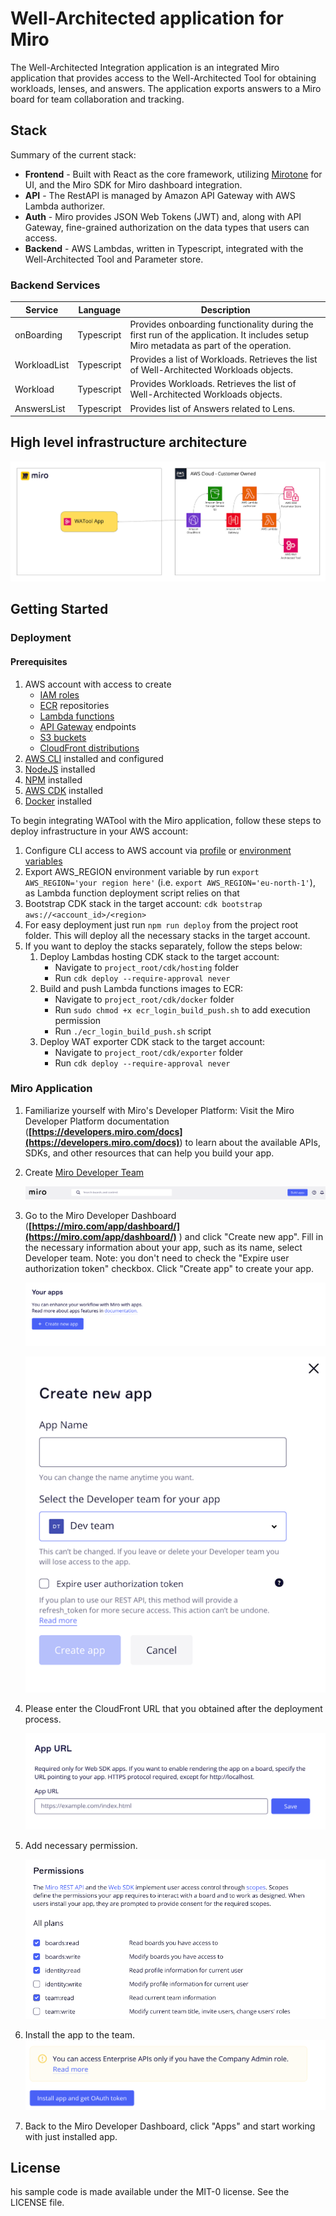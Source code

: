 #  Well-Architected application for Miro

The Well-Architected Integration application is an integrated Miro application that provides access to the Well-Architected Tool for obtaining workloads, lenses, and answers. The application exports answers to a Miro board for team collaboration and tracking.

## Stack

Summary of the current stack:

- **Frontend** - Built with React as the core framework, utilizing [Mirotone](https://www.mirotone.xyz/css) for UI, and the Miro SDK for Miro dashboard integration.
- **API** - The RestAPI is managed by Amazon API Gateway with AWS Lambda authorizer.
- **Auth** - Miro provides JSON Web Tokens (JWT) and, along with API Gateway, fine-grained authorization on the data types that users can access.
- **Backend** - AWS Lambdas, written in Typescript, integrated with the Well-Architected Tool and Parameter store.

### Backend Services
Service | Language  | Description
------------------------------------------------- |--------------------------------------------------------------------------------------------------------------------------------------------------| ---------------------------------------------------------------------------------
onBoarding | 	Typescript |	Provides onboarding functionality during the first run of the application. It includes setup Miro metadata as part of the operation. 
WorkloadList | 	Typescript |	Provides a list of Workloads. Retrieves the list of Well-Architected Workloads objects.
Workload | 	Typescript   |	Provides Workloads. Retrieves the list of Well-Architected Workloads objects.
AnswersList | 	Typescript |	Provides list of Answers related to Lens.

## High level infrastructure architecture

![Well-Architected Tool integration](./media/prototype-architecture.png)

## Getting Started

### Deployment
#### Prerequisites
1. AWS account with access to create 
   - [IAM roles](https://docs.aws.amazon.com/IAM/latest/UserGuide/id_roles.html)
   - [ECR](https://docs.aws.amazon.com/AmazonECR/latest/userguide/what-is-ecr.html) repositories 
   - [Lambda functions](https://docs.aws.amazon.com/lambda/latest/dg/welcome.html)
   - [API Gateway](https://docs.aws.amazon.com/apigateway/latest/developerguide/welcome.html) endpoints
   - [S3 buckets](https://docs.aws.amazon.com/AmazonS3/latest/userguide/Welcome.html)
   - [CloudFront distributions](https://docs.aws.amazon.com/AmazonCloudFront/latest/DeveloperGuide/Introduction.html)
2. [AWS CLI](https://docs.aws.amazon.com/cli/latest/userguide/cli-chap-install.html) installed and configured
3. [NodeJS](https://nodejs.org/en/download/) installed
4. [NPM](https://www.npmjs.com/get-npm) installed
5. [AWS CDK](https://docs.aws.amazon.com/cdk/latest/guide/getting_started.html) installed
6. [Docker](https://docs.docker.com/get-docker/) installed

To begin integrating WATool with the Miro application, follow these steps to deploy infrastructure in your AWS account:

1. Configure CLI access to AWS account via [profile](https://docs.aws.amazon.com/cli/latest/userguide/getting-started-quickstart.html) or [environment variables](https://docs.aws.amazon.com/cli/latest/userguide/cli-configure-envvars.html)
2. Export AWS_REGION environment variable by run `export AWS_REGION='your region here'` (i.e. `export AWS_REGION='eu-north-1'`), as Lambda function deployment script relies on that
3. Bootstrap CDK stack in the target account: `cdk bootstrap aws://<account_id>/<region>`
4. For easy deployment just run `npm run deploy` from the project root folder. This will deploy all the necessary stacks in the target account. 
5. If you want to deploy the stacks separately, follow the steps below:
   1. Deploy Lambdas hosting CDK stack to the target account:
      - Navigate to `project_root/cdk/hosting` folder
      - Run `cdk deploy --require-approval never`
   2. Build and push Lambda functions images to ECR:
      - Navigate to `project_root/cdk/docker` folder
      - Run `sudo chmod +x ecr_login_build_push.sh` to add execution permission
      - Run `./ecr_login_build_push.sh` script
   3. Deploy WAT exporter CDK stack to the target account:
      - Navigate to `project_root/cdk/exporter` folder
      - Run `cdk deploy --require-approval never`

### Miro Application
1. Familiarize yourself with Miro's Developer Platform:
   Visit the Miro Developer Platform documentation (**[https://developers.miro.com/docs](https://developers.miro.com/docs)**) to learn about the available APIs, SDKs, and other resources that can help you build your app.
2. Create [Miro Developer Team](https://developers.miro.com/docs/create-a-developer-team)

   ![Build App](./media/build-app-button.png)

3. Go to the Miro Developer Dashboard (**[https://miro.com/app/dashboard/](https://miro.com/app/dashboard/)**
   ) and click "Create new app". Fill in the necessary information about your app, such as its name, select Developer team. Note: you don't need to check the "Expire user authorization token" checkbox. Click "Create app" to create your app.

   ![Create New App Button](./media/create-new-app.png)

   ![Create New App Config](./media/create-new-app-2.png)

4. Please enter the CloudFront URL that you obtained after the deployment process.

   ![App Url](./media/app-url.png)

5. Add necessary permission.

   ![Permissions](./media/permissions.png)

6. Install the app to the team.
   ![Install App](./media/install-app.png)
7. Back to the Miro Developer Dashboard, click "Apps" and start working with just installed app.

## License
his sample code is made available under the MIT-0 license. See the LICENSE file.